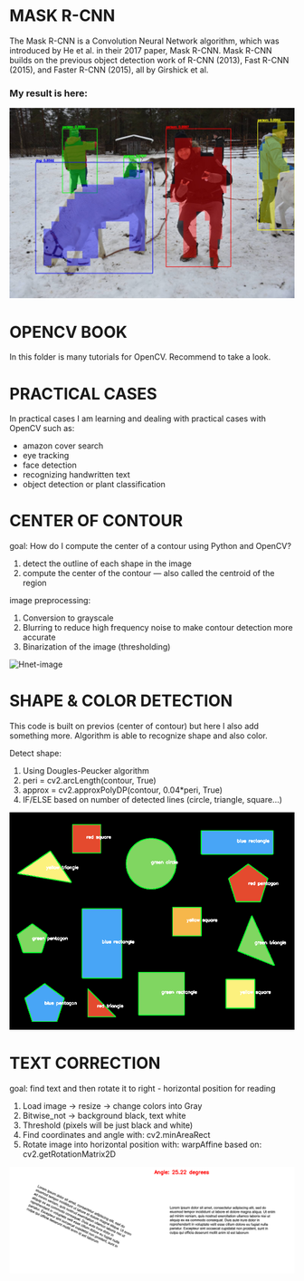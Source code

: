 # MASK R-CNN

The Mask R-CNN is a Convolution Neural Network algorithm, which was introduced by He et al. in their 2017 paper, Mask R-CNN.
Mask R-CNN builds on the previous object detection work of R-CNN (2013), Fast R-CNN (2015), and Faster R-CNN (2015), all by Girshick et al.

### My result is here:

![myresult-mask-r-cnn](Mask-R-CNN/Mask_R-CNN.jpg)

# OPENCV BOOK

In this folder is many tutorials for OpenCV. Recommend to take a look.

# PRACTICAL CASES

In practical cases I am learning and dealing with practical cases with OpenCV such as:
- amazon cover search
- eye tracking
- face detection
- recognizing handwritten text
- object detection or plant classification



# CENTER OF CONTOUR

goal: How do I compute the center of a contour using Python and OpenCV?

1) detect the outline of each shape in the image
2) compute the center of the contour — also called the centroid of the region

image preprocessing:
1) Conversion to grayscale
2) Blurring to reduce high frequency noise to make contour detection more accurate
3) Binarization of the image (thresholding)

![Hnet-image](https://user-images.githubusercontent.com/9129477/84660099-a628f780-af18-11ea-9c02-67ac7dc020ef.gif)

# SHAPE & COLOR DETECTION

This code is built on previos (center of contour) but here I also add something more.
Algorithm is able to recognize shape and also color.

Detect shape:
1) Using Dougles-Peucker algorithm
2) peri = cv2.arcLength(contour, True)
3) approx = cv2.approxPolyDP(contour, 0.04*peri, True)
4) IF/ELSE based on number of detected lines (circle, triangle, square...)

![shapedetector](shape_color_detector/result.png)

# TEXT CORRECTION

goal: find text and then rotate it to right - horizontal position for reading

1) Load image -> resize -> change colors into Gray
2) Bitwise_not -> background black, text white
3) Threshold (pixels will be just black and white)
4) Find coordinates and angle with: cv2.minAreaRect
5) Rotate image into horizontal position with: warpAffine based on: cv2.getRotationMatrix2D

![rotate](text_correction/image1.png)
